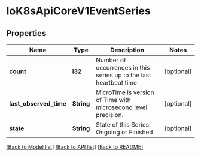 # IoK8sApiCoreV1EventSeries

## Properties
Name | Type | Description | Notes
------------ | ------------- | ------------- | -------------
**count** | **i32** | Number of occurrences in this series up to the last heartbeat time | [optional] 
**last_observed_time** | **String** | MicroTime is version of Time with microsecond level precision. | [optional] 
**state** | **String** | State of this Series: Ongoing or Finished | [optional] 

[[Back to Model list]](../README.md#documentation-for-models) [[Back to API list]](../README.md#documentation-for-api-endpoints) [[Back to README]](../README.md)


